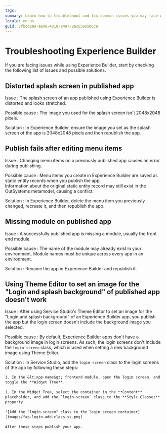 ```yaml
---
tags:
summary: Learn how to troubleshoot and fix common issues you may face while using Experience Builder.
locale: en-us
guid: 5fbcd20a-ae06-4818-a497-2ac6596506ce
---
```


# Troubleshooting Experience Builder

If you are facing issues while using Experience Builder, start by checking the following list of issues and possible solutions.

## Distorted splash screen in published app

Issue
:   The splash screen of an app published using Experience Builder is distorted and looks stretched.

Possible cause
:   The image you used for the splash screen isn't 2048x2048 pixels.

Solution
:   In Experience Builder, ensure the image you set as the splash screen of the app is 2048x2048 pixels and then republish the app.

## Publish fails after editing menu items

Issue
:   Changing menu items on a previously published app causes an error during publishing.

Possible cause
:   Menu items you create in Experience Builder are saved as static entity records when you publish the app.  
    Information about the original static entity record may still exist in the OutSystems metamodel, causing a conflict.

Solution
:   In Experience Builder, delete the menu item you previously changed, recreate it, and then republish the app.

## Missing module on published app

Issue
:   A successfully published app is missing a module, usually the front end module.

Possible cause
:   The name of the module may already exist in your environment. Module names must be unique across every app in an environment.

Solution
:   Rename the app in Experience Builder and republish it.

## Using Theme Editor to set an image for the "Login and splash background" of published app doesn't work

Issue
:   After using Service Studio's Theme Editor to set an image for the "Login and splash background" of an Experience Builder app, you publish the app but the login screen doesn't include the background image you selected.

Possible cause
:   By default, Experience Builder apps don't have a background image in login screens. As such, the login screens don't include the `login-screen` class, which is used when setting a new background image using Theme Editor.

Solution
:   In Service Studio, add the `login-screen` class to the login screens of the app by following these steps:

    1. In the &lt;app-name&gt; frontend module, open the login screen, and toggle the **Widget Tree**.

    1. In the Widget Tree, select the container in the **Content** placeholder, and add the `login-screen` class to the **Style Classes** property.

    ![Add the "login-screen" class to the login screen container](images/faq-login-add-class-ss.png)

    After these steps publish your app.
